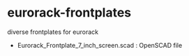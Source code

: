# eurorack-frontplates<br>
diverse frontplates for eurorack<br>


* Eurorack_Frontplate_7_inch_screen.scad : OpenSCAD file<br>
